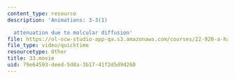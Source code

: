 ```yaml
---
content_type: resource
description: 'Animations: 3-3(1)

  attenuation due to molcular diffusion'
file: https://ol-ocw-studio-app-qa.s3.amazonaws.com/courses/22-920-a-hands-on-introduction-to-nuclear-magnetic-resonance-january-iap-1997/79e64593deed5dda3b1741f2d5d9d260_33.movie
file_type: video/quicktime
resourcetype: Other
title: 33.movie
uid: 79e64593-deed-5dda-3b17-41f2d5d9d260
---
```

